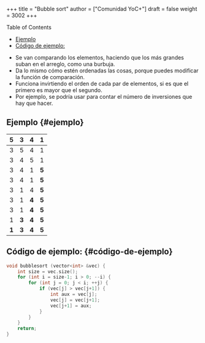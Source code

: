 +++
title = "Bubble sort"
author = ["Comunidad YoC+"]
draft = false
weight = 3002
+++

<div class="ox-hugo-toc toc">
<div></div>

<div class="heading">Table of Contents</div>

- [Ejemplo](#ejemplo)
- [Código de ejemplo:](#código-de-ejemplo)

</div>
<!--endtoc-->

-   Se van comparando los elementos, haciendo que los más grandes suban en el arreglo, como una burbuja.
-   Da lo mismo cómo estén ordenadas las cosas, porque puedes modificar la función de comparación.
-   Funciona invirtiendo el orden de cada par de elementos, si es que el primero es mayor que el segundo.
-   Por ejemplo, se podría usar para contar el número de inversiones que hay que hacer.


## Ejemplo {#ejemplo}

| <span class="underline">5</span> | <span class="underline">3</span> | 4                                | 1                                |
|----------------------------------|----------------------------------|----------------------------------|----------------------------------|
| 3                                | <span class="underline">5</span> | <span class="underline">4</span> | 1                                |
| 3                                | 4                                | <span class="underline">5</span> | <span class="underline">1</span> |
| 3                                | 4                                | 1                                | **5**                            |
| <span class="underline">3</span> | <span class="underline">4</span> | 1                                | **5**                            |
| 3                                | <span class="underline">1</span> | <span class="underline">4</span> | **5**                            |
| 3                                | 1                                | **4**                            | **5**                            |
| <span class="underline">3</span> | <span class="underline">1</span> | **4**                            | **5**                            |
| 1                                | **3**                            | **4**                            | **5**                            |
| **1**                            | **3**                            | **4**                            | **5**                            |


## Código de ejemplo: {#código-de-ejemplo}

```cpp
void bubblesort (vector<int> &vec) {
    int size = vec.size();
    for (int i = size-1; i > 0; --i) {
        for (int j = 0; j < i; ++j) {
            if (vec[j] > vec[j+1]) {
                int aux = vec[j];
                vec[j] = vec[j+1];
                vec[j+1] = aux;
            }
        }
    }
    return;
}
```

